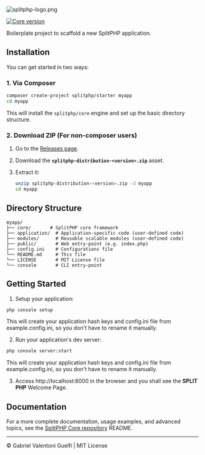 ![splitphp-logo.png](https://splitphp-media-archive.s3.us-east-1.amazonaws.com/SPLIT_PHP-logo-full.png)

[![Core version](https://img.shields.io/packagist/v/splitphp/core.svg)](https://packagist.org/packages/splitphp/core)

Boilerplate project to scaffold a new SplitPHP application.

## Installation

You can get started in two ways:

### 1. Via Composer

```bash
composer create-project splitphp/starter myapp
cd myapp
```

This will install the `splitphp/core` engine and set up the basic directory structure.

### 2. Download ZIP (For non-composer users)

1. Go to the [Releases page](https://github.com/splitphp/starter/releases).
2. Download the **`splitphp-distribution-<version>.zip`** asset.
3. Extract it:

   ```bash
   unzip splitphp-distribution-<version>.zip -d myapp
   cd myapp
   ```

## Directory Structure

```
myapp/
├── core/       # SplitPHP core framework
├── application/  # Application-specific code (user-defined code)
├── modules/      # Reusable scalable modules (user-defined code)
├── public/       # Web entry-point (e.g. index.php)
├── config.ini    # Configurations file
└── README.md     # This file
└── LICENSE       # MIT License file
└── console       # CLI entry-point
```

## Getting Started

1. Setup your application:

  ```bash
  php console setup
  ```
  This will create your application hash keys and config.ini file from example.config.ini, so you don't have to rename it manually.

2. Run your application's dev server:

  ```bash
  php console server:start
  ```
  This will create your application hash keys and config.ini file from example.config.ini, so you don't have to rename it manually.
  
3. Access http://localhost:8000 in the browser and you shall see the **SPLIT PHP** Welcome Page.

## Documentation

For a more complete documentation, usage examples, and advanced topics, see the [SplitPHP Core repository](https://github.com/splitphp/core) README.

---

© Gabriel Valentoni Guelfi | MIT License
